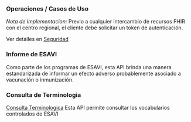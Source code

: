 ### Operaciones / Casos de Uso

*Nota de Implementacion:* Previo a cualquier intercambio de recursos FHIR con el centro regional, el cliente debe solicitar un token de autenticación.

Ver detalles en [Seguridad](seguridad.html)

### Informe de ESAVI

Como parte de los programas de ESAVI, esta API brinda una manera estandarizada de informar un efecto adverso probablemente asociado a vacunación o inmunización.

### Consulta de Terminologia

[Consulta Terminologica](terminologias.html)
Esta API permite consultar los vocabularios controlados de ESAVI